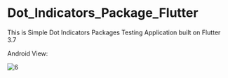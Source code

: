 # Dot_Indicators_Package_Flutter

This is Simple Dot Indicators Packages Testing Application built on Flutter 3.7

Android View:

![6](https://user-images.githubusercontent.com/98497929/226516387-656ab840-8f30-4ad9-9a1a-234ff4ca7850.PNG)

